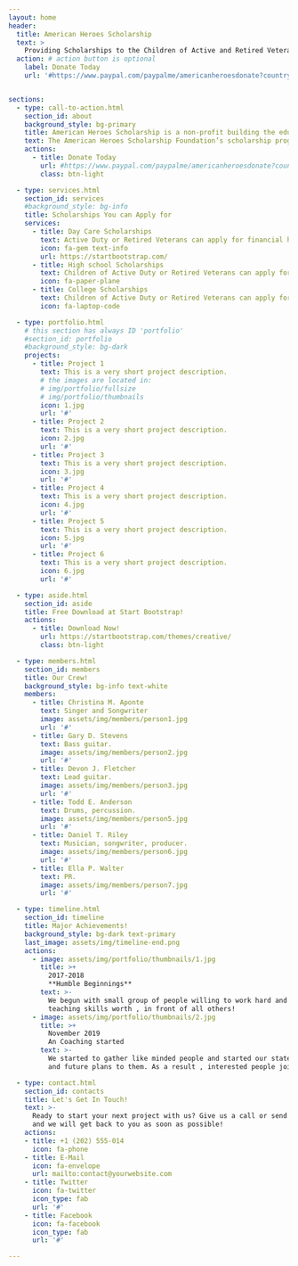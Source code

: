 ```yaml
---
layout: home
header:
  title: American Heroes Scholarship
  text: >
    Providing Scholarships to the Children of Active and Retired Veterans
  action: # action button is optional
    label: Donate Today
    url: '#https://www.paypal.com/paypalme/americanheroesdonate?country.x=US&locale.x=en_US'


sections:
  - type: call-to-action.html
    section_id: about
    background_style: bg-primary
    title: American Heroes Scholarship is a non-profit building the educational and economic future of high school and college students.
    text: The American Heroes Scholarship Foundation’s scholarship programs are designed to encourage and support outstanding underprivileged students who work hard and have financial needs. Our scholarships provide financial assistance and academic support to the children of active and retired Veterans.
    actions:
      - title: Donate Today
        url: #https://www.paypal.com/paypalme/americanheroesdonate?country.x=US&locale.x=en_US''
        class: btn-light

  - type: services.html
    section_id: services
    #background_style: bg-info
    title: Scholarships You can Apply for
    services:
      - title: Day Care Scholarships
        text: Active Duty or Retired Veterans can apply for financial help for Day Care.
        icon: fa-gem text-info
        url: https://startbootstrap.com/
      - title: High school Scholarships
        text: Children of Active Duty or Retired Veterans can apply for financial help during high school.
        icon: fa-paper-plane
      - title: College Scholarships
        text: Children of Active Duty or Retired Veterans can apply for financial help during College.
        icon: fa-laptop-code

  - type: portfolio.html
    # this section has always ID 'portfolio'
    #section_id: portfolio
    #background_style: bg-dark
    projects:
      - title: Project 1
        text: This is a very short project description.
        # the images are located in:
        # img/portfolio/fullsize
        # img/portfolio/thumbnails
        icon: 1.jpg
        url: '#'
      - title: Project 2
        text: This is a very short project description.
        icon: 2.jpg
        url: '#'
      - title: Project 3
        text: This is a very short project description.
        icon: 3.jpg
        url: '#'
      - title: Project 4
        text: This is a very short project description.
        icon: 4.jpg
        url: '#'
      - title: Project 5
        text: This is a very short project description.
        icon: 5.jpg
        url: '#'
      - title: Project 6
        text: This is a very short project description.
        icon: 6.jpg
        url: '#'

  - type: aside.html
    section_id: aside
    title: Free Download at Start Bootstrap!
    actions:
      - title: Download Now!
        url: https://startbootstrap.com/themes/creative/
        class: btn-light

  - type: members.html
    section_id: members
    title: Our Crew!
    background_style: bg-info text-white
    members:
      - title: Christina M. Aponte
        text: Singer and Songwriter
        image: assets/img/members/person1.jpg
        url: '#'
      - title: Gary D. Stevens
        text: Bass guitar.
        image: assets/img/members/person2.jpg
        url: '#'
      - title: Devon J. Fletcher
        text: Lead guitar.
        image: assets/img/members/person3.jpg
        url: '#'
      - title: Todd E. Anderson
        text: Drums, percussion.
        image: assets/img/members/person5.jpg
        url: '#'
      - title: Daniel T. Riley
        text: Musician, songwriter, producer.
        image: assets/img/members/person6.jpg
        url: '#'
      - title: Ella P. Walter
        text: PR.
        image: assets/img/members/person7.jpg
        url: '#'

  - type: timeline.html
    section_id: timeline
    title: Major Achievements!
    background_style: bg-dark text-primary
    last_image: assets/img/timeline-end.png
    actions:
      - image: assets/img/portfolio/thumbnails/1.jpg
        title: >+
          2017-2018
          **Humble Beginnings**
        text: >-
          We begun with small group of people willing to work hard and make our
          teaching skills worth , in front of all others!
      - image: assets/img/portfolio/thumbnails/2.jpg
        title: >+
          November 2019
          An Coaching started
        text: >-
          We started to gather like minded people and started our stategies
          and future plans to them. As a result , interested people joined us!

  - type: contact.html
    section_id: contacts
    title: Let's Get In Touch!
    text: >-
      Ready to start your next project with us? Give us a call or send us an email
      and we will get back to you as soon as possible!
    actions:
    - title: +1 (202) 555-014
      icon: fa-phone
    - title: E-Mail
      icon: fa-envelope
      url: mailto:contact@yourwebsite.com
    - title: Twitter
      icon: fa-twitter
      icon_type: fab
      url: '#'
    - title: Facebook
      icon: fa-facebook
      icon_type: fab
      url: '#'

---
```


